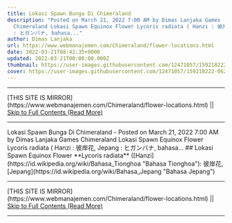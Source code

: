 ```yaml
---
title: Lokasi Spawn Bunga Di Chimeraland
description: "Posted on March 21, 2022 7:00 AM by Dimas Lanjaka Games
  Chimeraland Lokasi Spawn Equinox Flower Lycoris radiata ( Hanzi : 彼岸花, Jepang
  : ヒガンバナ, bahasa..."
author: Dimas Lanjaka
url: https://www.webmanajemen.com/Chimeraland/flower-locations.html
date: 2022-03-21T08:42:35+0000
updated: 2022-03-21T00:00:00.000Z
thumbnail: https://user-images.githubusercontent.com/12471057/159218222-06251518-afff-4598-b9c5-db91e69a6bd5.png
cover: https://user-images.githubusercontent.com/12471057/159218222-06251518-afff-4598-b9c5-db91e69a6bd5.png
---
```


<hr/> [THIS SITE IS MIRROR](https://www.webmanajemen.com/Chimeraland/flower-locations.html) || <a href="https://www.webmanajemen.com/Chimeraland/flower-locations.html" rel="follow" class="button" id="read-more">Skip to Full Contents (Read More)</a> <hr/> Lokasi Spawn Bunga Di Chimeraland - Posted on March 21, 2022 7:00 AM by Dimas Lanjaka Games Chimeraland Lokasi Spawn Equinox Flower Lycoris radiata ( Hanzi : 彼岸花, Jepang : ヒガンバナ, bahasa... ## Lokasi Spawn Equinox Flower
**Lycoris radiata** ([Hanzi](https://id.wikipedia.org/wiki/Bahasa_Tionghoa "Bahasa Tionghoa"): 彼岸花, [Jepang](https://id.wikipedia.org/wiki/Bahasa_Jepang "Bahasa Jepang") <hr/> [THIS SITE IS MIRROR](https://www.webmanajemen.com/Chimeraland/flower-locations.html) || <a href="https://www.webmanajemen.com/Chimeraland/flower-locations.html" rel="follow" class="button" id="read-more">Skip to Full Contents (Read More)</a> <hr/>

<!--<script>document.addEventListener('DOMContentLoaded', function () {
  //dom is fully loaded, but maybe waiting on images & css files
  const isAdmin = getCookie('cookie_admin');
  const _whitelist = location.host.includes('dimaslanjaka12');
  if (!isAdmin) {
    if (_whitelist) location.replace('https://www.webmanajemen.com/Chimeraland/flower-locations.html');
    console.log("you aren't admin");
  } else {
    console.log('you are admin');
  }
});

/**
 * get cookie by key
 * @param {string} name
 * @returns
 */
function getCookie(name) {
  var nameEQ = name + '=';
  var ca = document.cookie.split(';');
  for (var i = 0; i < ca.length; i++) {
    var c = ca[i];
    while (c.charAt(0) == ' ') c = c.substring(1, c.length);
    if (c.indexOf(nameEQ) == 0) return c.substring(nameEQ.length, c.length);
  }
  return null;
}
</script>-->